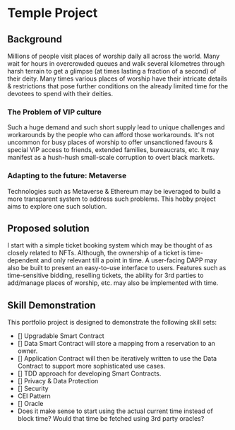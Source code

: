 # Temple Project

## Background
Millions of people visit places of worship daily all across the world. Many wait for hours in overcrowded queues and walk several kilometres through harsh terrain to get a glimpse (at times lasting a fraction of a second) of their deity. Many times various places of worship have their intricate details & restrictions that pose further conditions on the already limited time for the devotees to spend with their deities.

### The Problem of VIP culture
Such a huge demand and such short supply lead to unique challenges and workarounds by the people who can afford those workarounds. It's not uncommon for busy places of worship to offer unsanctioned favours & special VIP access to friends, extended families, bureaucrats, etc. It may manifest as a hush-hush small-scale corruption to overt black markets.

### Adapting to the future: Metaverse
Technologies such as Metaverse & Ethereum may be leveraged to build a more transparent system to address such problems. This hobby project aims to explore one such solution.

## Proposed solution
I start with a simple ticket booking system which may be thought of as closely related to NFTs. Although, the ownership of a ticket is time-dependent and only relevant till a point in time. A user-facing DAPP may also be built to present an easy-to-use interface to users. Features such as time-sensitive bidding, reselling tickets, the ability for 3rd parties to add/manage places of worship, etc. may also be implemented with time.

## Skill Demonstration
This portfolio project is designed to demonstrate the following skill sets:
- [] Upgradable Smart Contract
 - [] Data Smart Contract will store a mapping from a reservation to an owner.
 - [] Application Contract will then be iteratively written to use the Data Contract to support more sophisticated use cases.
- [] TDD approach for developing Smart Contracts.
- [] Privacy & Data Protection
- [] Security
 - CEI Pattern
- [] Oracle
 - Does it make sense to start using the actual current time instead of block time? Would that time be fetched using 3rd party oracles?






